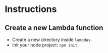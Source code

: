 # Instructions

## Create a new Lambda function

- Create a new directory inside `lambdas`.
- Init your node project: `npm init`.
